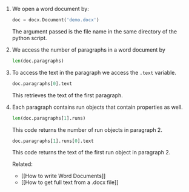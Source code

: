1. We open a word document by:

	``` py
	doc = docx.Document('demo.docx')
	```
	The argument passed is the file name in the same directory of the python script.
	
2. We access  the number of paragraphs in a word document by

	``` py
	len(doc.paragraphs)
	```
	
3. To access the text in the paragraph we access the `.text` variable.

	``` py
	doc.paragraphs[0].text
	```
	This retrieves the text of the first paragraph.
	
4. Each paragraph contains run objects that contain properties as well.

	``` py
	len(doc.paragraphs[1].runs)
	```
	This code returns the number of run objects in paragraph 2. 
	
	``` py
	doc.paragraphs[1].runs[0].text
	```
	This code returns the text of the first run object in paragraph 2.
	
	Related:
	- [[How to write Word Documents]]
	- [[How to get full text from a .docx file]]
